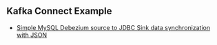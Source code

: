 ## Kafka Connect Example
- [Simple MySQL Debezium source to JDBC Sink data synchronization with JSON](mysql-debezium-source-jdbc-sink-json)
